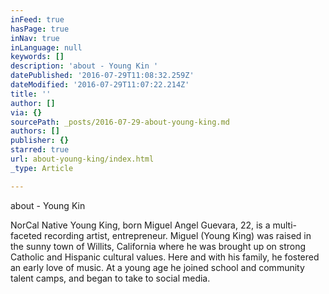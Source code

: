 ```yaml
---
inFeed: true
hasPage: true
inNav: true
inLanguage: null
keywords: []
description: 'about - Young Kin '
datePublished: '2016-07-29T11:08:32.259Z'
dateModified: '2016-07-29T11:07:22.214Z'
title: ''
author: []
via: {}
sourcePath: _posts/2016-07-29-about-young-king.md
authors: []
publisher: {}
starred: true
url: about-young-king/index.html
_type: Article

---
```

about - Young Kin 

NorCal Native Young King, born Miguel Angel Guevara, 22, is a multi-faceted recording artist, entrepreneur. Miguel (Young King) was raised in the sunny town of Willits, California where he was brought up on strong Catholic and Hispanic cultural values. Here and with his family, he fostered an early love of music. At a young age he joined school and community talent camps, and began to take to social media.